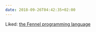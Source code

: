 ```yaml
---
date: 2018-09-26T04:42:35+02:00
---
```


Liked: [the Fennel programming language](https://fennel-lang.org/)